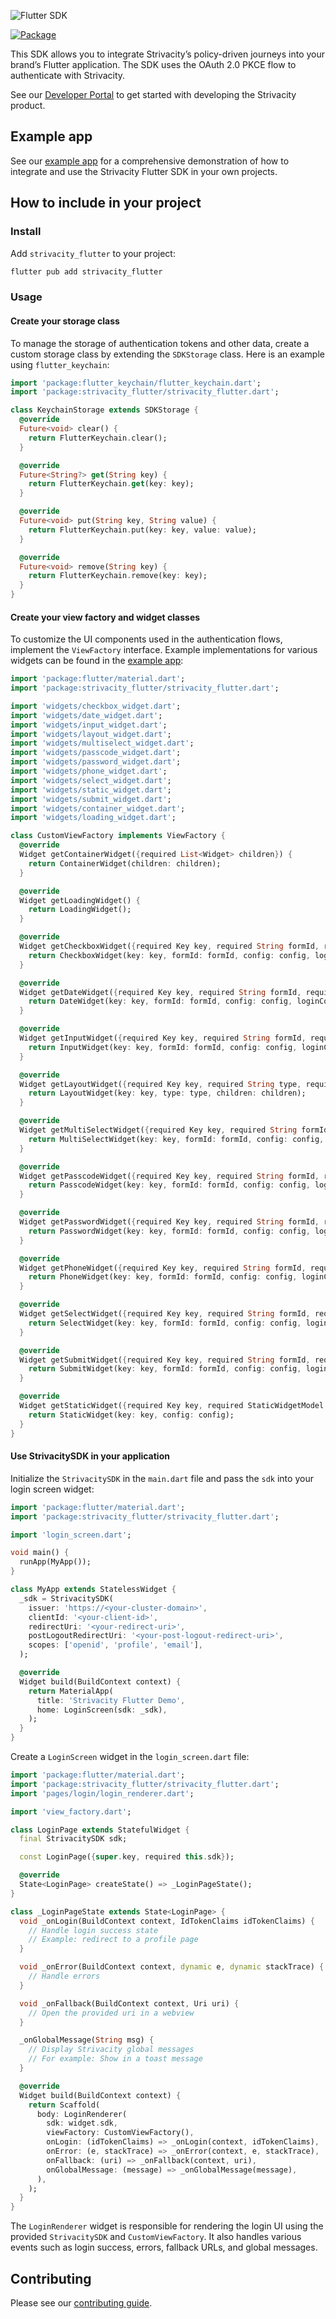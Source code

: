 ![Flutter SDK](https://static.strivacity.com/images/flutter-sdk.png)

[![Package](https://img.shields.io/pub/v/strivacity_flutter.svg)](https://pub.dartlang.org/packages/strivacity_flutter)

This SDK allows you to integrate Strivacity’s policy-driven journeys into your brand’s Flutter application. The SDK uses the OAuth 2.0 PKCE flow to authenticate with Strivacity.

See our [Developer Portal](https://www.strivacity.com/learn-support/developer-hub) to get started with developing the Strivacity product.

## Example app

See our [example app](https://github.com/Strivacity/sdk-flutter/blob/main/strivacity_flutter/example/README.md) for a comprehensive demonstration of how to integrate and use the Strivacity Flutter SDK in your own projects.

## How to include in your project

### Install

Add `strivacity_flutter` to your project:

```sh
flutter pub add strivacity_flutter
```

### Usage

#### Create your storage class

To manage the storage of authentication tokens and other data, create a custom storage class by extending the `SDKStorage` class. Here is an example using `flutter_keychain`:

```dart
import 'package:flutter_keychain/flutter_keychain.dart';
import 'package:strivacity_flutter/strivacity_flutter.dart';

class KeychainStorage extends SDKStorage {
  @override
  Future<void> clear() {
    return FlutterKeychain.clear();
  }

  @override
  Future<String?> get(String key) {
    return FlutterKeychain.get(key: key);
  }

  @override
  Future<void> put(String key, String value) {
    return FlutterKeychain.put(key: key, value: value);
  }

  @override
  Future<void> remove(String key) {
    return FlutterKeychain.remove(key: key);
  }
}
```

#### Create your view factory and widget classes

To customize the UI components used in the authentication flows, implement the `ViewFactory` interface. Example implementations for various widgets can be found in the [example app](https://github.com/Strivacity/sdk-flutter/blob/main/strivacity_flutter/example/README.md):

```dart
import 'package:flutter/material.dart';
import 'package:strivacity_flutter/strivacity_flutter.dart';

import 'widgets/checkbox_widget.dart';
import 'widgets/date_widget.dart';
import 'widgets/input_widget.dart';
import 'widgets/layout_widget.dart';
import 'widgets/multiselect_widget.dart';
import 'widgets/passcode_widget.dart';
import 'widgets/password_widget.dart';
import 'widgets/phone_widget.dart';
import 'widgets/select_widget.dart';
import 'widgets/static_widget.dart';
import 'widgets/submit_widget.dart';
import 'widgets/container_widget.dart';
import 'widgets/loading_widget.dart';

class CustomViewFactory implements ViewFactory {
  @override
  Widget getContainerWidget({required List<Widget> children}) {
    return ContainerWidget(children: children);
  }

  @override
  Widget getLoadingWidget() {
    return LoadingWidget();
  }

  @override
  Widget getCheckboxWidget({required Key key, required String formId, required CheckboxWidgetModel config, required LoginContext loginContext}) {
    return CheckboxWidget(key: key, formId: formId, config: config, loginContext: loginContext);
  }

  @override
  Widget getDateWidget({required Key key, required String formId, required DateWidgetModel config, required LoginContext loginContext}) {
    return DateWidget(key: key, formId: formId, config: config, loginContext: loginContext);
  }

  @override
  Widget getInputWidget({required Key key, required String formId, required InputWidgetModel config, required LoginContext loginContext}) {
    return InputWidget(key: key, formId: formId, config: config, loginContext: loginContext);
  }

  @override
  Widget getLayoutWidget({required Key key, required String type, required List<Widget> children}) {
    return LayoutWidget(key: key, type: type, children: children);
  }

  @override
  Widget getMultiSelectWidget({required Key key, required String formId, required MultiSelectWidgetModel config, required LoginContext loginContext}) {
    return MultiSelectWidget(key: key, formId: formId, config: config, loginContext: loginContext);
  }

  @override
  Widget getPasscodeWidget({required Key key, required String formId, required PasscodeWidgetModel config, required LoginContext loginContext}) {
    return PasscodeWidget(key: key, formId: formId, config: config, loginContext: loginContext);
  }

  @override
  Widget getPasswordWidget({required Key key, required String formId, required PasswordWidgetModel config, required LoginContext loginContext}) {
    return PasswordWidget(key: key, formId: formId, config: config, loginContext: loginContext);
  }

  @override
  Widget getPhoneWidget({required Key key, required String formId, required PhoneWidgetModel config, required LoginContext loginContext}) {
    return PhoneWidget(key: key, formId: formId, config: config, loginContext: loginContext);
  }

  @override
  Widget getSelectWidget({required Key key, required String formId, required SelectWidgetModel config, required LoginContext loginContext}) {
    return SelectWidget(key: key, formId: formId, config: config, loginContext: loginContext);
  }

  @override
  Widget getSubmitWidget({required Key key, required String formId, required SubmitWidgetModel config, required LoginContext loginContext}) {
    return SubmitWidget(key: key, formId: formId, config: config, loginContext: loginContext);
  }

  @override
  Widget getStaticWidget({required Key key, required StaticWidgetModel config}) {
    return StaticWidget(key: key, config: config);
  }
}
```

#### Use StrivacitySDK in your application

Initialize the `StrivacitySDK` in the `main.dart` file and pass the `sdk` into your login screen widget:

```dart
import 'package:flutter/material.dart';
import 'package:strivacity_flutter/strivacity_flutter.dart';

import 'login_screen.dart';

void main() {
  runApp(MyApp());
}

class MyApp extends StatelessWidget {
  _sdk = StrivacitySDK(
    issuer: 'https://<your-cluster-domain>',
    clientId: '<your-client-id>',
    redirectUri: '<your-redirect-uri>',
    postLogoutRedirectUri: '<your-post-logout-redirect-uri>',
    scopes: ['openid', 'profile', 'email'],
  );

  @override
  Widget build(BuildContext context) {
    return MaterialApp(
      title: 'Strivacity Flutter Demo',
      home: LoginScreen(sdk: _sdk),
    );
  }
}
```

Create a `LoginScreen` widget in the `login_screen.dart` file:

```dart
import 'package:flutter/material.dart';
import 'package:strivacity_flutter/strivacity_flutter.dart';
import 'pages/login/login_renderer.dart';

import 'view_factory.dart';

class LoginPage extends StatefulWidget {
  final StrivacitySDK sdk;

  const LoginPage({super.key, required this.sdk});

  @override
  State<LoginPage> createState() => _LoginPageState();
}

class _LoginPageState extends State<LoginPage> {
  void _onLogin(BuildContext context, IdTokenClaims idTokenClaims) {
    // Handle login success state
    // Example: redirect to a profile page
  }

  void _onError(BuildContext context, dynamic e, dynamic stackTrace) {
    // Handle errors
  }

  void _onFallback(BuildContext context, Uri uri) {
    // Open the provided uri in a webview
  }

  _onGlobalMessage(String msg) {
    // Display Strivacity global messages
    // For example: Show in a toast message
  }

  @override
  Widget build(BuildContext context) {
    return Scaffold(
      body: LoginRenderer(
        sdk: widget.sdk,
        viewFactory: CustomViewFactory(),
        onLogin: (idTokenClaims) => _onLogin(context, idTokenClaims),
        onError: (e, stackTrace) => _onError(context, e, stackTrace),
        onFallback: (uri) => _onFallback(context, uri),
        onGlobalMessage: (message) => _onGlobalMessage(message),
      ),
    );
  }
}
```

The `LoginRenderer` widget is responsible for rendering the login UI using the provided `StrivacitySDK` and `CustomViewFactory`. It also handles various events such as login success, errors, fallback URLs, and global messages.

## Contributing

Please see our [contributing guide](https://github.com/Strivacity/sdk-flutter/blob/main/strivacity_flutter/CONTRIBUTING.md).
